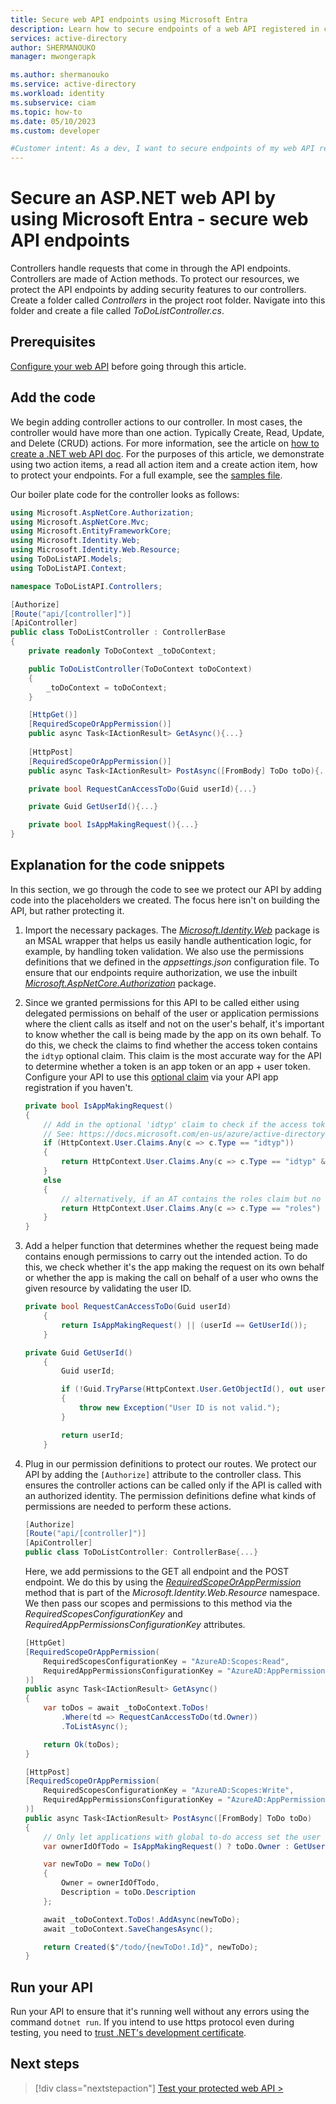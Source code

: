 ```yaml
---
title: Secure web API endpoints using Microsoft Entra
description: Learn how to secure endpoints of a web API registered in customer's tenant using Microoft Entra
services: active-directory
author: SHERMANOUKO
manager: mwongerapk

ms.author: shermanouko
ms.service: active-directory
ms.workload: identity
ms.subservice: ciam
ms.topic: how-to
ms.date: 05/10/2023
ms.custom: developer

#Customer intent: As a dev, I want to secure endpoints of my web API registered in the customer's tenant using Microsoft Entra.
---
```


# Secure an ASP.NET web API by using Microsoft Entra - secure web API endpoints

Controllers handle requests that come in through the API endpoints. Controllers are made of Action methods. To protect our resources, we protect the API endpoints by adding security features to our controllers. Create a folder called *Controllers* in the project root folder. Navigate into this folder and create a file called *ToDoListController.cs*.

## Prerequisites

[Configure your web API](how-to-protect-web-api-dotnet-core-prepare-api.md) before going through this article.

## Add the code

We begin adding controller actions to our controller. In most cases, the controller would have more than one action. Typically Create, Read, Update, and Delete (CRUD) actions. For more information, see the article on [how to create a .NET web API doc](/aspnet/core/tutorials/first-web-api?view=aspnetcore-7.0&tabs=visual-studio-code&preserve-view=true#scaffold-a-controller). For the purposes of this article, we demonstrate using two action items, a read all action item and a create action item, how to protect your endpoints. For a full example, see the [samples file](https://github.com/Azure-Samples/ms-identity-ciam-dotnet-tutorial/blob/main/2-Authorization/3-call-own-api-dotnet-core-daemon/ToDoListAPI/Controllers/ToDoListController.cs).

Our boiler plate code for the controller looks as follows:

```csharp
using Microsoft.AspNetCore.Authorization;
using Microsoft.AspNetCore.Mvc;
using Microsoft.EntityFrameworkCore;
using Microsoft.Identity.Web;
using Microsoft.Identity.Web.Resource;
using ToDoListAPI.Models;
using ToDoListAPI.Context;

namespace ToDoListAPI.Controllers;

[Authorize]
[Route("api/[controller]")]
[ApiController]
public class ToDoListController : ControllerBase
{
    private readonly ToDoContext _toDoContext;

    public ToDoListController(ToDoContext toDoContext)
    {
        _toDoContext = toDoContext;
    }

    [HttpGet()]
    [RequiredScopeOrAppPermission()]
    public async Task<IActionResult> GetAsync(){...}
    
    [HttpPost]
    [RequiredScopeOrAppPermission()]
    public async Task<IActionResult> PostAsync([FromBody] ToDo toDo){...}

    private bool RequestCanAccessToDo(Guid userId){...}

    private Guid GetUserId(){...}

    private bool IsAppMakingRequest(){...}
}
```

## Explanation for the code snippets

In this section, we go through the code to see we protect our API by adding code into the placeholders we created. The focus here isn't on building the API, but rather protecting it.

1. Import the necessary packages. The [*Microsoft.Identity.Web*](/azure/active-directory/develop/microsoft-identity-web) package is an MSAL wrapper that helps us easily handle authentication logic, for example, by handling token validation. We also use the permissions definitions that we defined in the *appsettings.json* configuration file. To ensure that our endpoints require authorization, we use the inbuilt [*Microsoft.AspNetCore.Authorization*](/dotnet/api/microsoft.aspnetcore.authorization) package.

1. Since we granted permissions for this API to be called either using delegated permissions on behalf of the user or application permissions where the client calls as itself and not on the user's behalf, it's important to know whether the call is being made by the app on its own behalf. To do this, we check the claims to find whether the access token contains the `idtyp` optional claim. This claim is the most accurate way for the API to determine whether a token is an app token or an app + user token. Configure your API to use this [optional claim](/azure/active-directory/develop/active-directory-optional-claims) via your API app registration if you haven't.

    ```csharp
    private bool IsAppMakingRequest()
    {
        // Add in the optional 'idtyp' claim to check if the access token is coming from an application or user.
        // See: https://docs.microsoft.com/en-us/azure/active-directory/develop/active-directory-optional-claims
        if (HttpContext.User.Claims.Any(c => c.Type == "idtyp"))
        {
            return HttpContext.User.Claims.Any(c => c.Type == "idtyp" && c.Value == "app");
        }
        else
        {
            // alternatively, if an AT contains the roles claim but no scp claim, that indicates it's an app token
            return HttpContext.User.Claims.Any(c => c.Type == "roles") && !HttpContext.User.Claims.Any(c => c.Type == "scp");
        }
    }
    ```

1. Add a helper function that determines whether the request being made contains enough permissions to carry out the intended action. To do this, we check whether it's the app making the request on its own behalf or whether the app is making the call on behalf of a user who owns the given resource by validating the user ID.

    ```csharp
    private bool RequestCanAccessToDo(Guid userId)
        {
            return IsAppMakingRequest() || (userId == GetUserId());
        }

    private Guid GetUserId()
        {
            Guid userId;

            if (!Guid.TryParse(HttpContext.User.GetObjectId(), out userId))
            {
                throw new Exception("User ID is not valid.");
            }

            return userId;
        }
    ```

1. Plug in our permission definitions to protect our routes. We protect our API by adding the `[Authorize]` attribute to the controller class. This ensures the controller actions can be called only if the API is called with an authorized identity. The permission definitions define what kinds of permissions are needed to perform these actions.

    ```csharp
    [Authorize]
    [Route("api/[controller]")]
    [ApiController]
    public class ToDoListController: ControllerBase{...}
    ```

    Here, we add permissions to the GET all endpoint and the POST endpoint. We do this by using the [*RequiredScopeOrAppPermission*](/dotnet/api/microsoft.identity.web.resource.requiredscopeorapppermissionattribute) method that is part of the *Microsoft.Identity.Web.Resource* namespace. We then pass our scopes and permissions to this method via the *RequiredScopesConfigurationKey* and *RequiredAppPermissionsConfigurationKey* attributes.

    ```csharp
    [HttpGet]
    [RequiredScopeOrAppPermission(
        RequiredScopesConfigurationKey = "AzureAD:Scopes:Read",
        RequiredAppPermissionsConfigurationKey = "AzureAD:AppPermissions:Read"
    )]
    public async Task<IActionResult> GetAsync()
    {
        var toDos = await _toDoContext.ToDos!
            .Where(td => RequestCanAccessToDo(td.Owner))
            .ToListAsync();

        return Ok(toDos);
    }

    [HttpPost]
    [RequiredScopeOrAppPermission(
        RequiredScopesConfigurationKey = "AzureAD:Scopes:Write",
        RequiredAppPermissionsConfigurationKey = "AzureAD:AppPermissions:Write"
    )]
    public async Task<IActionResult> PostAsync([FromBody] ToDo toDo)
    {
        // Only let applications with global to-do access set the user ID or to-do's
        var ownerIdOfTodo = IsAppMakingRequest() ? toDo.Owner : GetUserId();

        var newToDo = new ToDo()
        {
            Owner = ownerIdOfTodo,
            Description = toDo.Description
        };

        await _toDoContext.ToDos!.AddAsync(newToDo);
        await _toDoContext.SaveChangesAsync();

        return Created($"/todo/{newToDo!.Id}", newToDo);
    }
    ```

## Run your API

Run your API to ensure that it's running well without any errors using the command `dotnet run`. If you intend to use https protocol even during testing, you need to [trust .NET's development certificate](/aspnet/core/tutorials/first-web-api#test-the-project).

## Next steps

> [!div class="nextstepaction"]
> [Test your protected web API >](how-to-protect-web-api-dotnet-core-test-api.md)
